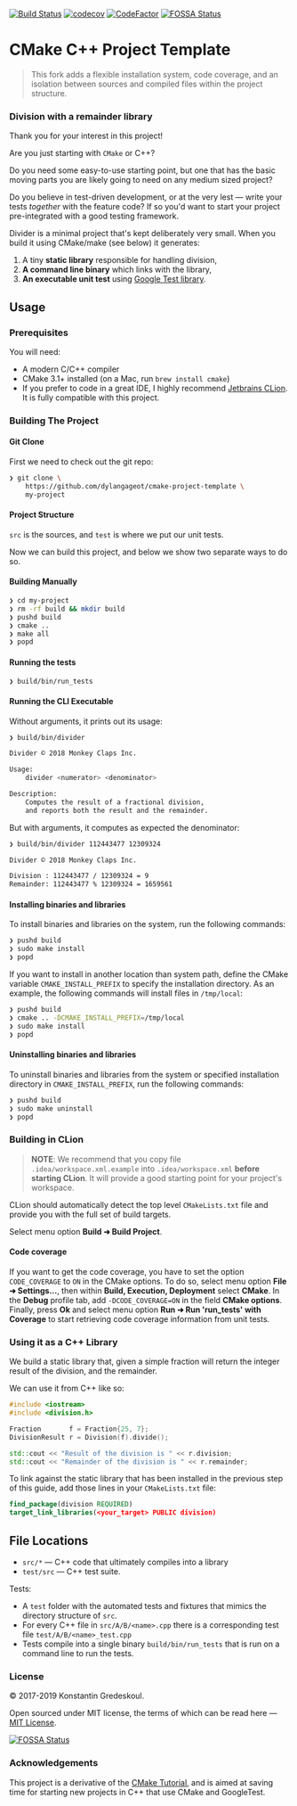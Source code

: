 [![Build Status](https://travis-ci.org/kigster/cmake-project-template.svg?branch=master)](https://travis-ci.org/kigster/cmake-project-template)
[![codecov](https://codecov.io/gh/dylangageot/cmake-project-template/branch/master/graph/badge.svg?token=YUA97CZHC2)](https://codecov.io/gh/dylangageot/cmake-project-template)
[![CodeFactor](https://www.codefactor.io/repository/github/dylangageot/cmake-project-template/badge)](https://www.codefactor.io/repository/github/dylangageot/cmake-project-template)
[![FOSSA Status](https://app.fossa.com/api/projects/git%2Bgithub.com%2Fkigster%2Fcmake-project-template.svg?type=shield)](https://app.fossa.com/projects/git%2Bgithub.com%2Fkigster%2Fcmake-project-template?ref=badge_shield)
# CMake C++ Project Template

> This fork adds a flexible installation system, code coverage, and an isolation between sources and compiled files within the project structure. 

### Division with a remainder library

Thank you for your interest in this project!

Are you just starting with `CMake` or C++?

Do you need some easy-to-use starting point, but one that has the basic moving parts you are likely going to need on any medium sized project?

Do you believe in test-driven development, or at the very lest — write your tests *together* with the feature code? If so you'd want to start your project pre-integrated with a good testing framework.

Divider is a minimal project that's kept deliberately very small. When you build it using CMake/make (see below) it generates:

 1. A tiny **static library** responsible for handling division,
 2. **A command line binary** which links with the library,
 3. **An executable unit test** using [Google Test library](https://github.com/google/googletest).

## Usage

### Prerequisites

You will need:

 * A modern C/C++ compiler
 * CMake 3.1+ installed (on a Mac, run `brew install cmake`)
 * If you prefer to code in a great IDE, I highly recommend [Jetbrains CLion](https://www.jetbrains.com/clion/). It is fully compatible with this project.

### Building The Project

#### Git Clone

First we need to check out the git repo:

```bash
❯ git clone \
    https://github.com/dylangageot/cmake-project-template \
    my-project
```

#### Project Structure

`src` is the sources, and `test` is where we put our unit tests.

Now we can build this project, and below we show two separate ways to do so.

#### Building Manually

```bash
❯ cd my-project
❯ rm -rf build && mkdir build
❯ pushd build
❯ cmake ..
❯ make all
❯ popd
```

#### Running the tests

```bash
❯ build/bin/run_tests
```

#### Running the CLI Executable

Without arguments, it prints out its usage:

```bash
❯ build/bin/divider

Divider © 2018 Monkey Claps Inc.

Usage:
	divider <numerator> <denominator>

Description:
	Computes the result of a fractional division,
	and reports both the result and the remainder.
```

But with arguments, it computes as expected the denominator:

```bash
❯ build/bin/divider 112443477 12309324

Divider © 2018 Monkey Claps Inc.

Division : 112443477 / 12309324 = 9
Remainder: 112443477 % 12309324 = 1659561
```

#### Installing binaries and libraries

To install binaries and libraries on the system, run the following commands:

```bash
❯ pushd build
❯ sudo make install
❯ popd
```

If you want to install in another location than system path, define the CMake variable `CMAKE_INSTALL_PREFIX` to specify the installation directory. As an example, the following commands will install files in `/tmp/local`:

```bash
❯ pushd build
❯ cmake .. -DCMAKE_INSTALL_PREFIX=/tmp/local
❯ sudo make install
❯ popd
```

#### Uninstalling binaries and libraries

To uninstall binaries and libraries from the system or specified installation directory in `CMAKE_INSTALL_PREFIX`, run the following commands:

```bash
❯ pushd build
❯ sudo make uninstall
❯ popd
```

### Building in CLion

> **NOTE**: We recommend that you copy file `.idea/workspace.xml.example` into `.idea/workspace.xml` **before starting CLion**. It will provide a good starting point for your project's workspace.

CLion should automatically detect the top level `CMakeLists.txt` file and provide you with the full set of build targets.

Select menu option **Build   ➜ Build Project**.

#### Code coverage

If you want to get the code coverage, you have to set the option `CODE_COVERAGE` to `ON` in the CMake options. To do so, select menu option **File   ➜ Settings...**, then within **Build, Execution, Deployment** select **CMake**. In the **Debug** profile tab, add `-DCODE_COVERAGE=ON` in the field **CMake options**. Finally, press **Ok** and select menu option **Run ➜ Run 'run_tests' with Coverage** to start retrieving code coverage information from unit tests.

### Using it as a C++ Library

We build a static library that, given a simple fraction will return the integer result of the division, and the remainder.

We can use it from C++ like so:

```cpp
#include <iostream>
#include <division.h>

Fraction       f = Fraction{25, 7};
DivisionResult r = Division(f).divide();

std::cout << "Result of the division is " << r.division;
std::cout << "Remainder of the division is " << r.remainder;
```

To link against the static library that has been installed in the previous step of this guide, add those lines in your `CMakeLists.txt` file:

```CMake
find_package(division REQUIRED)
target_link_libraries(<your_target> PUBLIC division)
```

## File Locations

 * `src/*` — C++ code that ultimately compiles into a library
 * `test/src` — C++ test suite.

Tests:

 * A `test` folder with the automated tests and fixtures that mimics the directory structure of `src`.
 * For every C++ file in `src/A/B/<name>.cpp` there is a corresponding test file `test/A/B/<name>_test.cpp`
 * Tests compile into a single binary `build/bin/run_tests` that is run on a command line to run the tests.

### License

&copy; 2017-2019 Konstantin Gredeskoul.

Open sourced under MIT license, the terms of which can be read here — [MIT License](http://opensource.org/licenses/MIT).


[![FOSSA Status](https://app.fossa.com/api/projects/git%2Bgithub.com%2Fkigster%2Fcmake-project-template.svg?type=large)](https://app.fossa.com/projects/git%2Bgithub.com%2Fkigster%2Fcmake-project-template?ref=badge_large)

### Acknowledgements

This project is a derivative of the [CMake Tutorial](https://cmake.org/cmake-tutorial/), and is aimed at saving time for starting new projects in C++ that use CMake and GoogleTest.